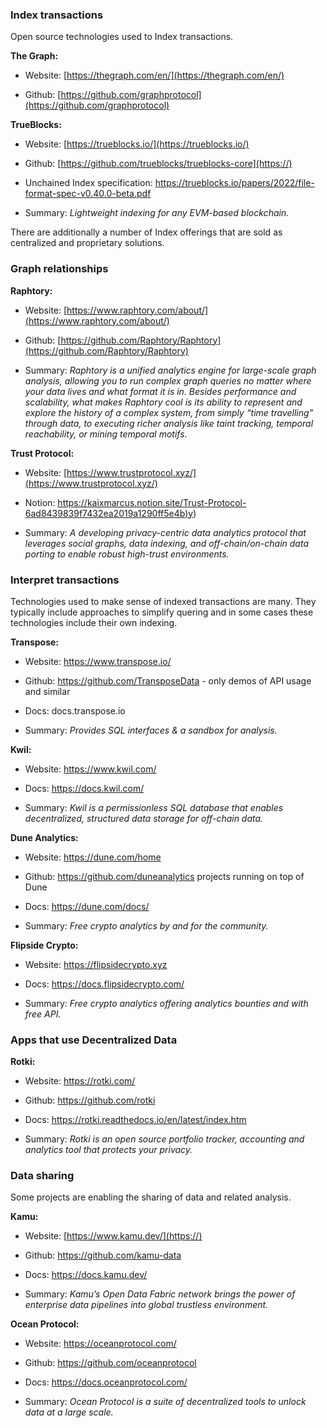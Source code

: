 ### Index transactions

Open source technologies used to Index transactions.

**The Graph:**

- Website: [https://thegraph.com/en/](https://thegraph.com/en/)

- Github: [https://github.com/graphprotocol](https://github.com/graphprotocol)

**TrueBlocks:**

- Website:  [https://trueblocks.io/](https://trueblocks.io/)

- Github: [https://github.com/trueblocks/trueblocks-core](https://)

- Unchained Index specification: https://trueblocks.io/papers/2022/file-format-spec-v0.40.0-beta.pdf

- Summary: *Lightweight indexing for any EVM-based blockchain.*

There are additionally a number of Index offerings that are sold as centralized and proprietary solutions.

### Graph relationships

**Raphtory:**

- Website:  [https://www.raphtory.com/about/](https://www.raphtory.com/about/)

- Github:  [https://github.com/Raphtory/Raphtory](https://github.com/Raphtory/Raphtory)

- Summary: *Raphtory is a unified analytics engine for large-scale graph analysis, allowing you to run complex graph queries no matter where your data lives and what format it is in. Besides performance and scalability, what makes Raphtory cool is its ability to represent and explore the history of a complex system, from simply “time travelling” through data, to executing richer analysis like taint tracking, temporal reachability, or mining temporal motifs.*

**Trust Protocol:**

- Website: [https://www.trustprotocol.xyz/](https://www.trustprotocol.xyz/)

- Notion: [https://kaixmarcus.notion.site/Trust-Protocol-6ad8439839f7432ea2019a1290ff5e4b)y](https://kaixmarcus.notion.site/Trust-Protocol-6ad8439839f7432ea2019a1290ff5e4b))

- Summary:  *A developing privacy-centric data analytics protocol that leverages social graphs, data indexing, and off-chain/on-chain data porting to enable robust high-trust environments.*

### Interpret transactions

Technologies used to make sense of indexed transactions are many. They typically include approaches to simplify quering and in some cases these technologies include their own indexing.

**Transpose:**

- Website: https://www.transpose.io/

- Github: https://github.com/TransposeData  - only demos of API usage and similar

- Docs: docs.transpose.io

- Summary: *Provides SQL interfaces & a sandbox for analysis.*

**Kwil:**

- Website: https://www.kwil.com/

- Docs: https://docs.kwil.com/

- Summary: *Kwil is a permissionless SQL database that enables decentralized, structured data storage for off-chain data.*

**Dune Analytics:**

- Website:   https://dune.com/home

- Github: https://github.com/duneanalytics projects running on top of Dune

- Docs:  https://dune.com/docs/

- Summary: *Free crypto analytics by and for the community.*

**Flipside Crypto:**

- Website:   https://flipsidecrypto.xyz

- Docs:  https://docs.flipsidecrypto.com/

- Summary: *Free crypto analytics offering analytics bounties and with free API.*

### Apps that use Decentralized Data

**Rotki:**

- Website:  https://rotki.com/

- Github:  https://github.com/rotki

- Docs:  https://rotki.readthedocs.io/en/latest/index.htm

- Summary:  *Rotki is an open source portfolio tracker, accounting and analytics tool that protects your privacy.*

### Data sharing

Some projects are enabling the sharing of data and related analysis.

**Kamu:**

- Website: [https://www.kamu.dev/](https://)

- Github: https://github.com/kamu-data

- Docs: https://docs.kamu.dev/

- Summary: *Kamu’s Open Data Fabric network brings the power of enterprise data pipelines into global trustless environment.*

**Ocean Protocol:**

- Website: https://oceanprotocol.com/

- Github: https://github.com/oceanprotocol

- Docs: https://docs.oceanprotocol.com/

- Summary: *Ocean Protocol is a suite of decentralized tools to unlock data at a large scale.*

